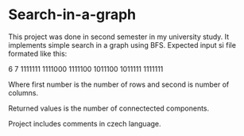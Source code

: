 # Search-in-a-graph
This project was done in second semester in my university study. It implements simple search in a graph using BFS. 
Expected input si file formated like this:

6
7
1111111
1111000
1111100
1011100
1011111
1111111

Where first number is the number of rows and second is number of columns. 

Returned values is the number of connectected components.

Project includes comments in czech language.
